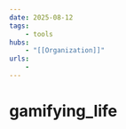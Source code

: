 ```yaml
---
date: 2025-08-12
tags:
    - tools
hubs:
    - "[[Organization]]"
urls:
    -
---
```


# gamifying_life 

